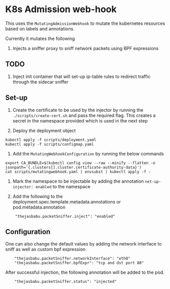 # K8s Admission web-hook

This uses the `MutatingAdmissionWebhook` to mutate the kubernetes resources based on labels and annotations.

Currently it mutates the following
1. Injects a sniffer proxy to sniff network packets using BPF expressions


## TODO

1. Inject init container that will set-up ip-table rules to redirect traffic through the sidecar sniffer

## Set-up
1. Create the certificate to be used by the injector by running the `./scripts/create-cert.sh` and pass the required flag. This creates a secret in the namespace provided which is used in the next step

1. Deploy the deployment object 
```$xslt
kubectl apply -f scripts/deployment.yaml
kubectl apply -f scripts/configmap.yaml
```

1. Add the `MutatingWebhookConfiguration` by running the below commands 

```$xslt
export CA_BUNDLE=$(kubectl config view --raw --minify --flatten -o jsonpath='{.clusters[].cluster.certificate-authority-data}')
cat scripts/mutatingwebhook.yaml | envsubst | kubectl apply -f -
```
1. Mark the namespace to be injectable by adding the annotation `net-up-injector: enabled` to the namespace  

1. Add the following to the deployment.spec.template.metadata.annotations or pod.metadata.annotation
   
   ```$xslt
   	"thejasbabu.packetSniffer.inject": "enabled"
   ```
 
## Configuration


One can also change the default values by adding the network interface to sniff as well as custom bpf expression

```$xslt
	"thejasbabu.packetSniffer.networkInterface": "eth0"
	"thejasbabu.packetSniffer.bpfExpr": "tcp and dst port 80"

```

After successful injection, the following annotation will be added to the pod.

```$xslt
	"thejasbabu.packetSniffer.status": "injected"
```

```$xslt

```